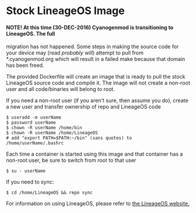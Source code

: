 # Stock LineageOS Image

#### NOTE! At this time (30-DEC-2016) Cyanogenmod is transitioning to LineageOS. The full 
migration has not happened. Some steps in making the source code for your device may (read 
*probably will*) attempt to pull from \*.cyanogenmod.org which will result in a failed make 
because that domain has been freed.

The provided Dockerfile will create an image that is ready to pull the stock LineageOS source 
code and compile it. The image will not create a non-root user and all code/binaries will belong 
to root. 

If you need a non-root user (if you aren't sure, then assume you do), create a new user and 
transfer ownership of repo and LineageOS code
```
$ useradd -m userName
$ password userName
$ chown -R userName /home/bin
$ chown -R userName /home/LineageOS
# add "export PATH=$PATH:~/bin" (sans quotes) to /home/userName/.bashrc
```

Each time a container is started using this image and that container has a non-root user, be 
sure to switch from root to that user
```
$ su - userName
```

If you need to sync:
```
$ cd /home/LineageOS && repo sync
```

For information on using LineageOS, please refer to [the LineageOS 
website.](http://www.lineageos.org/)
